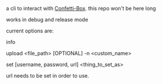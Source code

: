 a cli to interact with [Confetti-Box](https://github.com/Dangoware/confetti-box/). this repo won't be here long

works in debug and release mode

current options are:

info

upload <file_path> [OPTIONAL] -n <custom_name>

set [username, password, url] <thing_to_set_as>

url needs to be set in order to use.
